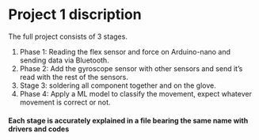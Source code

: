 # Project 1 discription
The full project consists of 3 stages.
1. Phase 1: Reading the flex sensor and force on Arduino-nano and sending data via Bluetooth.
2. Phase 2: Add the gyroscope sensor with other sensors and send it’s read with the rest of the sensors.
3. Stage 3: soldering all component together and on the glove. 
4. Phase 4: Apply a ML model to classify the movement, expect whatever movement is correct or not.


#### Each stage is accurately explained in a file bearing the same name with drivers and codes 
